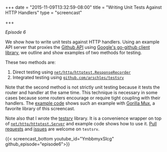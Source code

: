 +++
date = "2015-11-09T13:32:59-08:00"
title = "Writing Unit Tests Against HTTP Handlers"
type = "screencast"

+++

_Episode 6_

We show how to write unit tests against HTTP handlers. Using an example API server that proxies the [Github API](https://developer.github.com/v3/) using [Google's go-github client library](https://godoc.org/github.com/google/go-github/github), we outline and show examples of two methods for testing.
<!--more-->

These two methods are:

1. Direct testing using [`net/http/httptest.ResponseRecorder`](https://godoc.org/net/http/httptest#ResponseRecorder)
2. Integrated testing using [`github.com/arschles/testsrv`](https://godoc.org/github.com/arschles/testsrv)

Note that the second method is not strictly unit testing because it tests the router and handler at the same time. This technique is necessary in some cases because some routers encourage or require tight coupling with their handlers. The [example code](https://github.com/arschles/go-in-5-minutes/tree/master/episode6) shows such an example with [Gorilla Mux](https://godoc.org/github.com/gorilla/mux), a favorite library of this screencast.

Note also that I wrote the [testsrv](https://godoc.org/github.com/arschles/testsrv) library. It is a convenience wrapper on top of [`net/http/httptest.Server`](https://godoc.org/net/http/httptest#Server) and example code shows how to use it. [Pull requests](https://github.com/arschles/testsrv/pulls) and [issues](https://github.com/arschles/testsrv/issues) are welcome on `testsrv`.

{{< screencast_bottom youtube_id="YmbbmyxSlcg" github_episode="episode6">}}
